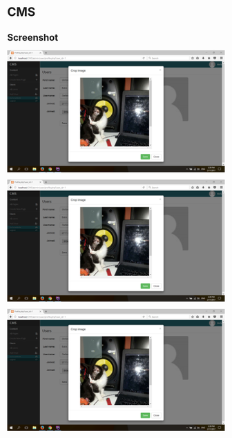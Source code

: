 CMS
===


Screenshot
----------

![picture alt](https://raw.githubusercontent.com/ste7/CMS/master/app/img/Screenshot-1.png "Screenshot")

![picture alt](https://raw.githubusercontent.com/ste7/CMS/master/app/img/Screenshot-1.png "Screenshot")

![picture alt](https://raw.githubusercontent.com/ste7/CMS/master/app/img/Screenshot-1.png "Screenshot")